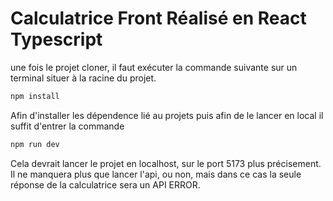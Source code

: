 # Calculatrice Front Réalisé en React Typescript

une fois le projet cloner, il faut exécuter la commande suivante sur un terminal situer à la racine du projet.

```bash
npm install 
```
Afin d'installer les dépendence lié au projets puis afin de le lancer en local il suffit d'entrer la commande 

```bash
npm run dev
```

Cela devrait lancer le projet en localhost, sur le port 5173 plus précisement.
Il ne manquera plus que lancer l'api, ou non, mais dans ce cas la seule réponse de la calculatrice sera un API ERROR.
